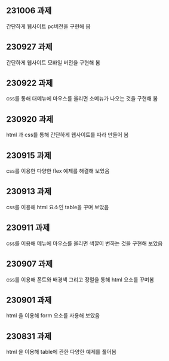 ## 231006 과제 ##

간단하게 웹사이트 pc버전을 구현해 봄

## 230927 과제 ##

간단하게 웹사이트 모바일 버전을 구현해 봄

## 230922 과제 ##

css를 통해 대메뉴에 마우스를 올리면 소메뉴가 나오는 것을 구현해 봄

## 230920 과제 ##

html 과 css를 통해 간단하게 웹사이트를 따라 만들어 봄

## 230915 과제 ##

css를 이용한 다양한 flex 예제를 해결해 보았음 

## 230913 과제 ##

css를 이용해 html 요소인 table을 꾸며 보았음

## 230911 과제 ##

css를 이용해 메뉴에 마우스를 올리면 색깔이 변하는 것을 구현해 보았음

## 230907 과제 ##

css를 이용해  폰트와 배경색 그리고 정렬을 통해 html 요소를 꾸며봄

## 230901 과제 ##

html 을 이용해 form 요소를 사용해 보았음

## 230831 과제 ##

html 을 이용해 table에 관한 다양한 예제를 풀어봄 



